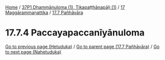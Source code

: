 
[Home](/) / [37P1 Dhammānuloma (1), Tikapaṭṭhānapāḷi (1)](../../../37P1.md) / [17 Maggārammaṇattika](../../17.md) / [17.7 Pañhāvāra](../17.7.md)

# 17.7.4 Paccayapaccanīyānuloma


[Go to previous page (Hetuduka)](17.7.3/Hetuduka.md) / [Go to parent page (17.7 Pañhāvāra)](../17.7.md) / [Go to next page (Nahetuduka)](17.7.4/Nahetuduka.md)


